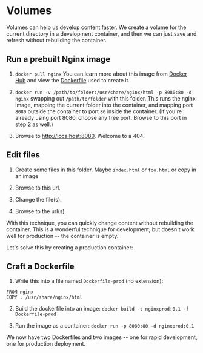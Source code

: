 Volumes
=======

Volumes can help us develop content faster.  We create a volume for the current directory in a development container, and then we can just save and refresh without rebuilding the container.


Run a prebuilt Nginx image
--------------------------

1. `docker pull nginx`  You can learn more about this image from [Docker Hub](https://hub.docker.com/_/nginx/) and view the [Dockerfile](https://github.com/nginxinc/docker-nginx/blob/0c7611139f2ce7c5a6b1febbfd5b436c8c7d2d53/mainline/jessie/Dockerfile) used to create it.

2. `docker run -v /path/to/folder:/usr/share/nginx/html -p 8080:80 -d nginx` swapping out `/path/to/folder` with this folder.  This runs the nginx image, mapping the current folder into the container, and mapping port `8080` outside the container to port `80` inside the container.  (If you're already using port 8080, choose any free port.  Browse to this port in step 2 as well.)

3. Browse to [http://localhost:8080](http://localhost:8080).  Welcome to a 404.


Edit files
----------

1. Create some files in this folder.  Maybe `index.html` or `foo.html` or copy in an image

2. Browse to this url.

3. Change the file(s).

4. Browse to the url(s).

With this technique, you can quickly change content without rebuilding the container.  This is a wonderful technique for development, but doesn't work well for production -- the container is empty.

Let's solve this by creating a production container:


Craft a Dockerfile
------------------

1. Write this into a file named `Dockerfile-prod` (no extension):

```
FROM nginx
COPY . /usr/share/nginx/html
```

2. Build the dockerfile into an image: `docker build -t nginxprod:0.1 -f Dockerfile-prod`

3. Run the image as a container: `docker run -p 8080:80 -d nginxprod:0.1`

We now have two Dockerfiles and two images -- one for rapid development, one for production deployment.
